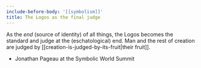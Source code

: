 ```yaml
---
include-before-body: '[[symbolism]]'
title: The Logos as the final judge
---
```


As the *end* (source of identity) of all things, the Logos becomes the standard and judge at the (eschatological) end. Man and the rest of creation are judged by [[creation-is-judged-by-its-fruit|their fruit]].

- Jonathan Pageau at the Symbolic World Summit

